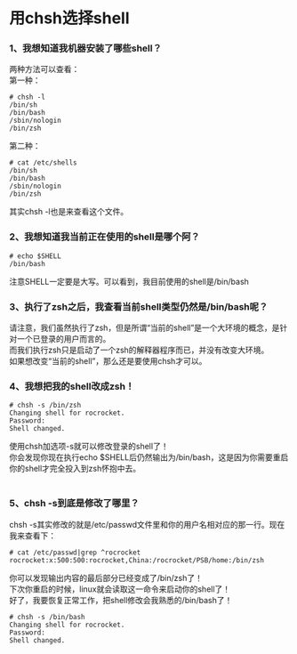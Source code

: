 # 用chsh选择shell

### 1、我想知道我机器安装了哪些shell？
两种方法可以查看：  
第一种：  
```shell
# chsh -l
/bin/sh
/bin/bash
/sbin/nologin
/bin/zsh
```
第二种：
```shell
# cat /etc/shells
/bin/sh
/bin/bash
/sbin/nologin
/bin/zsh
```
其实chsh -l也是来查看这个文件。
&nbsp;&nbsp;

### 2、我想知道我当前正在使用的shell是哪个阿？
```shell
# echo $SHELL
/bin/bash
```
注意SHELL一定要是大写。可以看到，我目前使用的shell是/bin/bash
&nbsp;&nbsp;

### 3、执行了zsh之后，我查看当前shell类型仍然是/bin/bash呢？
请注意，我们虽然执行了zsh，但是所谓“当前的shell”是一个大环境的概念，是针对一个已登录的用户而言的。  
而我们执行zsh只是启动了一个zsh的解释器程序而已，并没有改变大环境。  
如果想改变“当前的shell”，那么还是要使用chsh才可以。
&nbsp;&nbsp;

### 4、我想把我的shell改成zsh！
```shell
# chsh -s /bin/zsh
Changing shell for rocrocket.
Password:
Shell changed.
```
使用chsh加选项-s就可以修改登录的shell了！  
你会发现你现在执行echo $SHELL后仍然输出为/bin/bash，这是因为你需要重启你的shell才完全投入到zsh怀抱中去。  
&nbsp;&nbsp;

### 5、chsh -s到底是修改了哪里？
chsh -s其实修改的就是/etc/passwd文件里和你的用户名相对应的那一行。现在我来查看下：
```shell
# cat /etc/passwd|grep ^rocrocket
rocrocket:x:500:500:rocrocket,China:/rocrocket/PSB/home:/bin/zsh
```
你可以发现输出内容的最后部分已经变成了/bin/zsh了！  
下次你重启的时候，linux就会读取这一命令来启动你的shell了！  
好了，我要恢复正常工作，把shell修改会我熟悉的/bin/bash了！  
```shell
# chsh -s /bin/bash
Changing shell for rocrocket.
Password:
Shell changed.
```

